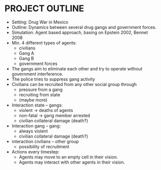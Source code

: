 PROJECT OUTLINE
======================

* Setting: Drug War in Mexico
* Outline: Dynamics between several drug gangs and government forces.
* Simulation: Agent based approach, basing on Epstein 2002, Bennet 2008
* Min. 4 different types of agents:
  - civilians
  - Gang A
  - Gang B
  - government forces
* The gangs aim to eliminate each other and try to operate without government interference.
* The police tries to suppress gang activity
* Civilians can be recruited from any other social group through
  - pressure from a gang
  - recruiting from state
  - (maybe more)
* Interaction state – gangs:
  - violent -> deaths of agents
  - non-fatal -> gang member arrested
  - civilian collateral damage (death?)
* Interaction gang – gang:
  - always violent
  - civilian collateral damage (death?)
* interaction civilians – other group
  - possibility of recruitment
* Actions every timestep:
  - Agents may move to an empty cell in their vision.
  - Agents may interact with other agents in their vision.




  





